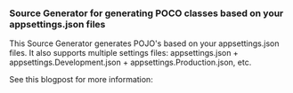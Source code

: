 ### Source Generator for generating POCO classes based on your appsettings.json files ###

This Source Generator generates POJO's based on your appsettings.json files. It also supports multiple settings files: appsettings.json + appsettings.Development.json + appsettings.Production.json, etc.

See this blogpost for more information:

